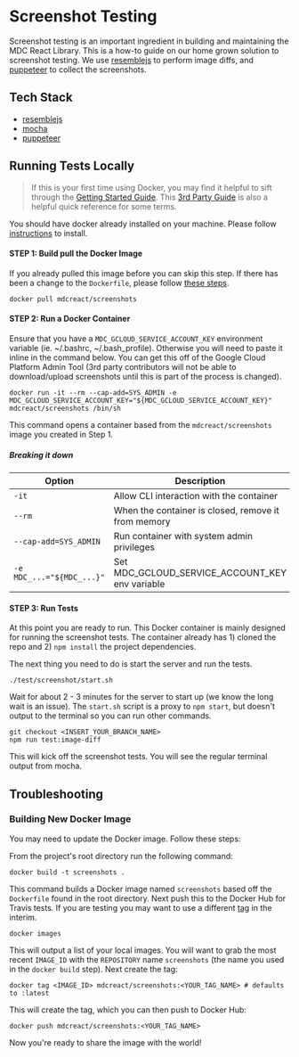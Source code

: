 # Screenshot Testing

Screenshot testing is an important ingredient in building and maintaining the MDC React Library. This is a how-to guide on our home grown solution to screenshot testing. We use [resemblejs](https://www.npmjs.com/package/resemblejs) to perform image diffs, and [puppeteer](https://github.com/GoogleChrome/puppeteer) to collect the screenshots.

## Tech Stack

- [resemblejs](https://www.npmjs.com/package/resemblejs)
- [mocha](https://github.com/mochajs/mocha)
- [puppeteer](https://github.com/GoogleChrome/puppeteer)

## Running Tests Locally

> If this is your first time using Docker, you may find it helpful to sift through the [Getting Started Guide](https://docs.docker.com/get-started/#images-and-containers). This [3rd Party Guide](http://odewahn.github.io/docker-jumpstart/building-images-with-dockerfiles.html) is also a helpful quick reference for some terms.

You should have docker already installed on your machine. Please follow [instructions](https://docs.docker.com/install/) to install.

#### STEP 1: Build pull the Docker Image

If you already pulled this image before you can skip this step. If there has been a change to the `Dockerfile`, please follow [these steps](#build-docker-image).

```
docker pull mdcreact/screenshots
```


#### STEP 2: Run a Docker Container

Ensure that you have a `MDC_GCLOUD_SERVICE_ACCOUNT_KEY` environment variable (ie. ~/.bashrc, ~/.bash_profile). Otherwise you will need to paste it inline in the command below. You can get this off of the Google Cloud Platform Admin Tool (3rd party contributors will not be able to download/upload screenshots until this is part of the process is changed).

```
docker run -it --rm --cap-add=SYS_ADMIN -e MDC_GCLOUD_SERVICE_ACCOUNT_KEY="${MDC_GCLOUD_SERVICE_ACCOUNT_KEY}" mdcreact/screenshots /bin/sh
```

This command opens a container based from the `mdcreact/screenshots` image you created in Step 1.

##### Breaking it down

Option | Description
--- | ---
`-it` | Allow CLI interaction with the container
`--rm` | When the container is closed, remove it from memory
`--cap-add=SYS_ADMIN` | Run container with system admin privileges
`-e MDC_...="${MDC_...}"` | Set MDC_GCLOUD_SERVICE_ACCOUNT_KEY env variable

#### STEP 3: Run Tests

At this point you are ready to run. This Docker container is mainly designed for running the screenshot tests. The container already has 1) cloned the repo and 2) `npm install` the project dependencies.

The next thing you need to do is start the server and run the tests.

```
./test/screenshot/start.sh
```

Wait for about 2 - 3 minutes for the server to start up (we know the long wait is an issue). The `start.sh` script is a proxy to `npm start`, but doesn't output to the terminal so you can run other commands.

```
git checkout <INSERT_YOUR_BRANCH_NAME>
npm run test:image-diff
```

This will kick off the screenshot tests. You will see the regular terminal output from mocha.


## Troubleshooting

### Building New Docker Image

You may need to update the Docker image. Follow these steps:

From the project's root directory run the following command:

```
docker build -t screenshots .
```

This command builds a Docker image named `screenshots` based off the `Dockerfile` found in the root directory. Next push this to the Docker Hub for Travis tests. If you are testing you may want to use a different [tag](https://hub.docker.com/r/mdcreact/screenshots/tags/) in the interim.

```
docker images
```

This will output a list of your local images. You will want to grab the most recent `IMAGE_ID` with the `REPOSITORY` name `screenshots` (the name you used in the `docker build` step). Next create the tag:

```
docker tag <IMAGE_ID> mdcreact/screenshots:<YOUR_TAG_NAME> # defaults to :latest
```

This will create the tag, which you can then push to Docker Hub:

```
docker push mdcreact/screenshots:<YOUR_TAG_NAME>
```

Now you're ready to share the image with the world!
